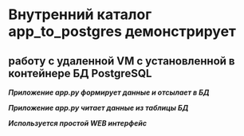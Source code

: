 # Внутренний каталог app_to_postgres демонстрирует
## работу с удаленной VM с установленной в контейнере БД PostgreSQL
 
**_Приложение app.py формирует данные и отсылает в БД_**

**_Приложение app.py читает данные из таблицы БД_**

**_Используется простой WEB интерфейс_**
 


